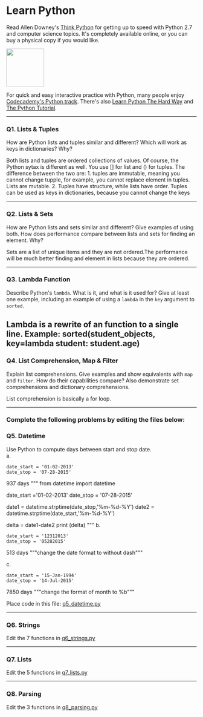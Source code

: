 # Learn Python

Read Allen Downey's [Think Python](http://www.greenteapress.com/thinkpython/) for getting up to speed with Python 2.7 and computer science topics. It's completely available online, or you can buy a physical copy if you would like.

<a href="http://www.greenteapress.com/thinkpython/"><img src="img/think_python.png" style="width: 100px;" target="_blank"></a>

For quick and easy interactive practice with Python, many people enjoy [Codecademy's Python track](http://www.codecademy.com/en/tracks/python). There's also [Learn Python The Hard Way](http://learnpythonthehardway.org/book/) and [The Python Tutorial](https://docs.python.org/2/tutorial/).

---

### Q1. Lists &amp; Tuples

How are Python lists and tuples similar and different? Which will work as keys in dictionaries? Why?

Both lists and tuples are ordered collections of values. Of course, the Python sytax is different as well. You use [] for list and () for tuples. The difference between the two are: 1. tuples are immutable, meaning you cannot change tupple, for example, you cannot replace element in tuples. Lists are mutable. 2. Tuples have structure, while lists have order. Tuples can be used as keys in dictionaries, because you cannot change the keys

---

### Q2. Lists &amp; Sets

How are Python lists and sets similar and different? Give examples of using both. How does performance compare between lists and sets for finding an element. Why?

Sets are a list of unique items and they are not ordered.The performance will be much better finding and element in lists because they are ordered.

---

### Q3. Lambda Function

Describe Python's `lambda`. What is it, and what is it used for? Give at least one example, including an example of using a `lambda` in the `key` argument to `sorted`.

Lambda is a rewrite of an function to a single line. Example: sorted(student_objects, key=lambda student: student.age)
---

### Q4. List Comprehension, Map &amp; Filter

Explain list comprehensions. Give examples and show equivalents with `map` and `filter`. How do their capabilities compare? Also demonstrate set comprehensions and dictionary comprehensions.

List comprehension is basically a for loop. 

---

### Complete the following problems by editing the files below:

### Q5. Datetime
Use Python to compute days between start and stop date.   
a.  

```
date_start = '01-02-2013'    
date_stop = '07-28-2015'
```

937 days
"""
from datetime import datetime

date_start ='01-02-2013'
date_stop = '07-28-2015'

date1 = datetime.strptime(date_stop,'%m-%d-%Y')
date2 = datetime.strptime(date_start,'%m-%d-%Y')

delta = date1-date2
print (delta)
"""
b.  
```
date_start = '12312013'  
date_stop = '05282015'  
```
513 days """change the date format to without dash"""

c.  
```
date_start = '15-Jan-1994'      
date_stop = '14-Jul-2015'  
```

7850 days """change the format of month to %b"""

Place code in this file: [q5_datetime.py](python/q5_datetime.py)

---

### Q6. Strings
Edit the 7 functions in [q6_strings.py](python/q6_strings.py)

---

### Q7. Lists
Edit the 5 functions in [q7_lists.py](python/q7_lists.py)

---

### Q8. Parsing
Edit the 3 functions in [q8_parsing.py](python/q8_parsing.py)





